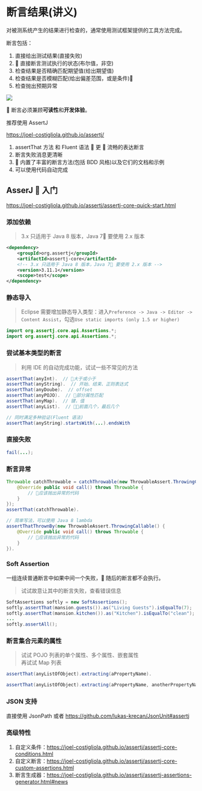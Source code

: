 # 断言结果(讲义)

对被测系统产生的结果进行检查的，通常使用测试框架提供的工具方法完成。

断言包括：

1. 直接给出测试结果(直接失败)
2.  直接断言测试执行的状态(布尔值，非空)
3. 检查结果是否精确匹配期望值(给出期望值)
4. 检查结果是否模糊匹配(给出偏差范围，或是条件)
5. 检查抛出预期异常

![](http://xunitpatterns.com/Assertion%20Method.gif)

 断言必须兼顾**可读性**和**开发体验**。

推荐使用 AssertJ

https://joel-costigliola.github.io/assertj/

1. assertThat 方法 和 Fluent 语法  更  流畅的表达断言
2. 断言失败消息更清晰
3.  内置了丰富的断言方法(包括 BDD 风格)以及它们的文档和示例
4. 可以使用代码自动完成

## AsserJ  入门

https://joel-costigliola.github.io/assertj/assertj-core-quick-start.html

### 添加依赖

> 3.x 只适用于 Java 8 版本，Java 7 要使用 2.x 版本

```xml
<dependency>
    <groupId>org.assertj</groupId>
    <artifactId>assertj-core</artifactId>
    <!-- 3.x 只适用于 Java 8 版本，Java 7 要使用 2.x 版本 -->
    <version>3.11.1</version>
    <scope>test</scope>
</dependency>
```

### 静态导入

> Eclipse 需要增加静态导入类型：进入`Preference -> Java -> Editor -> Content Assist`，勾选`Use static imports (only 1.5 or higher)`

```java
import org.assertj.core.api.Assertions.*;
import org.assertj.core.api.Assertions.*;
```

### 尝试基本类型的断言

> 利用 IDE 的自动完成功能，试试一些不常见的方法

```java
assertThat(anyInt).  // 大于或小于
assertThat(anyString).  // 开始、结束、正则表达式
assertThat(anyDoube).  // offset
assertThat(anyPOJO).  // 部分属性匹配
assertThat(anyMap).  // 键，值
assertThat(anyList).  // 前面几个，最后几个

// 同时满足多种验证(Fluent 语法)
assertThat(anyString).startsWith(...).endsWith
```

### 直接失败

```java
fail(...);
```

### 断言异常

```java
Throwable catchThrowable = catchThrowable(new ThrowableAssert.ThrowingCallable() {
    @Override public void call() throws Throwable {
        // 应该抛出异常的代码
    }
});
assertThat(catchThrowable).

// 简单写法，可以使用 Java 8 lambda
assertThatThrownBy(new ThrowableAssert.ThrowingCallable() {
    @Override public void call() throws Throwable {
        // 应该抛出异常的代码
    }
}).
```

### Soft Assertion

一组连续普通断言中如果中间一个失败， 随后的断言都不会执行。

> 试试故意让其中的断言失败，查看错误信息

```java
SoftAssertions softly = new SoftAssertions();
softly.assertThat(mansion.guests()).as("Living Guests").isEqualTo(7);
softly.assertThat(mansion.kitchen()).as("Kitchen").isEqualTo("clean");
...
softly.assertAll();
```

### 断言集合元素的属性

> 试试 POJO 列表的单个属性、多个属性、嵌套属性  
> 再试试 Map 列表

```java
assertThat(anyListOfObject).extracting(aPropertyName).

assertThat(anyListOfObject).extracting(aPropertyName, anotherPropertyName).contains(tuple(aPropertyValue, anotherPropertyValue), ...)
```

### JSON 支持

直接使用 JsonPath 或者 https://github.com/lukas-krecan/JsonUnit#assertj

### 高级特性

1. 自定义条件：https://joel-costigliola.github.io/assertj/assertj-core-conditions.html
2. 自定义断言：https://joel-costigliola.github.io/assertj/assertj-core-custom-assertions.html
3. 断言生成器：https://joel-costigliola.github.io/assertj/assertj-assertions-generator.html#news
